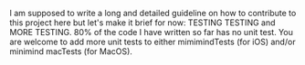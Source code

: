 I am supposed to write a long and detailed guideline on how to contribute to this project here but let's make it brief for now: TESTING TESTING and MORE TESTING. 80% of the code I have written so far has no unit test. You are welcome to add more unit tests to either mimimindTests (for iOS) and/or minimind macTests (for MacOS).
